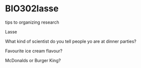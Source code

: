 # BIO302lasse
tips to organizing research

Lasse

What kind of scientist do you tell people yo are at dinner parties?

Favourite ice cream flavour?

McDonalds or Burger King?

